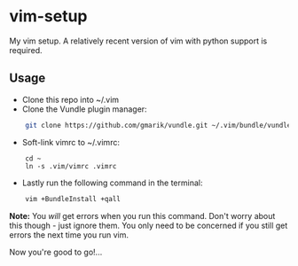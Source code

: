 vim-setup
=========

My vim setup.  A relatively recent version of vim with python support is required.


Usage
-----

- Clone this repo into ~/.vim
- Clone the Vundle plugin manager:

``` sh
    git clone https://github.com/gmarik/vundle.git ~/.vim/bundle/vundle
```

- Soft-link vimrc to ~/.vimrc:

``` vimscript
    cd ~
    ln -s .vim/vimrc .vimrc
```

- Lastly run the following command in the terminal:

``` sh
    vim +BundleInstall +qall
```

**Note:** You _will_ get errors when you run this command.  Don't worry about this though - just ignore them.  You only need to be concerned if you still get errors the next time you run vim.

Now you're good to go!...

